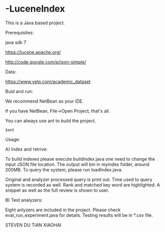 -LuceneIndex
============
This is a Java based project.




Prerequisites:

java sdk 7

https://lucene.apache.org/

http://code.google.com/p/json-simple/


Data:

https://www.yelp.com/academic_dataset


Buid and run:

We recommend NetBean as your IDE.

If you have NetBean, File->Open Project, that's all.

You can always use ant to build the project.

```
$ant
```

Usage:

A) Index and retrive:

To build indexes please execute buildindex.java one need to change the input JSON file location. The output will bin in myindex folder, around 200MB. To query the system, please run loadIndex.java.

Original and analyzer processed query is print out. Time used to query system is recorded as well. Rank and matched key word are highlighted. A snippet as well as the full review is shown to user. 

B) Test analyzers:

Eight anlyzers are included in the project. Please check eval_run_experiment.java for details. Testing results will be in *.csv file.


STEVEN DU
TIAN XIAOHAI



